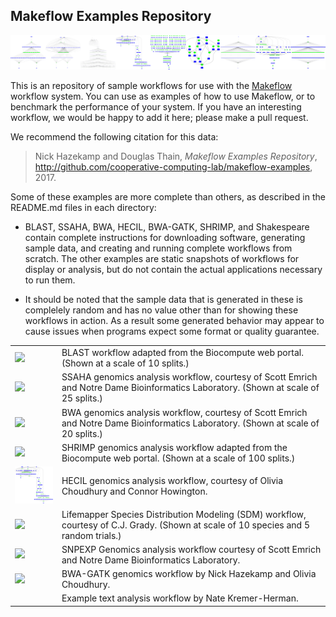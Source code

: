 Makeflow Examples Repository
----------------------------

<img src=banner.png>

This is an repository of sample workflows for use with the <a href=http://ccl.cse.nd.edu/software/makeflow>Makeflow</a> workflow system.
You can use as examples of how to use Makeflow, or to benchmark the performance of your system.
If you have an interesting workflow, we would be happy to add it here; please make a pull request.

We recommend the following citation for this data:

> Nick Hazekamp and Douglas Thain, *Makeflow Examples Repository*,
> http://github.com/cooperative-computing-lab/makeflow-examples, 2017.

Some of these examples are more complete than others, as described in the README.md
files in each directory:

- BLAST, SSAHA, BWA, HECIL, BWA-GATK, SHRIMP, and Shakespeare contain complete instructions for downloading software,
generating sample data, and creating and running complete workflows from scratch.
The other examples are static snapshots of workflows for display
or analysis, but do not contain the actual applications necessary to run them.

- It should be noted that the sample data that is generated in these is complelely
random and has no value other than for showing these workflows in action. As a result
some generated behavior may appear to cause issues when programs expect some format 
or quality guarantee.

<table cellpadding=20>
<tr><td><a href=blast><img width=128 src=blast/blast.png></a><td>BLAST workflow adapted from the Biocompute web portal.  (Shown at a scale of 10 splits.)
<tr><td><a href=ssaha><img width=128 src=ssaha/ssaha.png></a><td>SSAHA genomics analysis workflow, courtesy of Scott Emrich and Notre Dame Bioinformatics Laboratory.  (Shown at scale of 25 splits.)
<tr><td><a href=bwa><img width=128 src=bwa/bwa.png></a><td>BWA genomics analysis workflow, courtesy of Scott Emrich and Notre Dame Bioinformatics Laboratory.  (Shown at scale of 20 splits.)
<tr><td><a href=shrimp><img width=128 src=shrimp/shrimp.png></a><td>SHRIMP genomics analysis workflow adapted from the Biocompute web portal.  (Shown at a scale of 100 splits.)
<tr><td><a href=hecil><img width=128 src=hecil/hecil.png></a><td>HECIL genomics analysis workflow, courtesy of Olivia Choudhury and Connor Howington.
<tr><td><a href=lifemapper><img width=128 src=lifemapper/lifemapper.png></a><td>Lifemapper Species Distribution Modeling (SDM) workflow, courtesy of C.J. Grady.  (Shown at scale of 10 species and 5 random trials.)
<tr><td><a href=snpexp><img width=128 src=snpexp/snpexp.png></a><td>SNPEXP Genomics analysis workflow courtesy of Scott Emrich and Notre Dame Bioinformatics Laboratory.
<tr><td><a href=bwa-gatk><img width=128 src=bwa-gatk/bwa-gatk.png></a><td>BWA-GATK genomics workflow by Nick Hazekamp and Olivia Choudhury.
<tr><td><a href=shakespeare.<img width=128 src=shakespeare/shakespeare.png></a><td>Example text analysis workflow by Nate Kremer-Herman.
</table>
